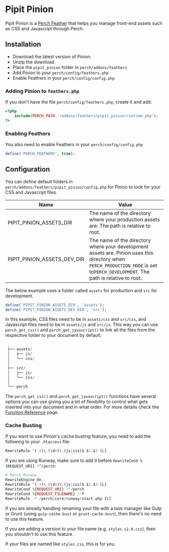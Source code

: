 # Pipit Pinion

Pipit Pinion is a [Perch Feather](https://docs.grabaperch.com/api/feathers/) that helps you manage front-end assets such as CSS and Javascript through Perch.

## Installation
* Download the latest version of Pinion.
* Unzip the download
* Place the `pipit_pinion` folder in `perch/addons/feathers`
* Add Pinion to your `perch/config/feathers.php`
* Enable Feathers in your `perch/config/config.php`

### Adding Pinion to `feathers.php`
If you don't have the file `perch/config/feathers.php`, create it and add:

```php
<?php
    include(PERCH_PATH.'/addons/feathers/pipit_pinion/runtime.php');
?>
```


### Enabling Feathers
You also need to enable Feathers in your `perch/config/config.php`

```php
define('PERCH_FEATHERS', true);
```


## Configuration
You can define default folders in `perch/addons/feathers/pipit_pinion/config.php` for Pinion to look for your CSS and Javascript files.

| Name                        | Value                                                                                                                                              |
|-----------------------------|----------------------------------------------------------------------------------------------------------------------------------------------------|
| PIPIT_PINION_ASSETS_DIR     | The name of the directory where your production assets are. The path is relative to root.                                                                                       |
| PIPIT_PINION_ASSETS_DEV_DIR | The name of the directory where your development assets are. Pinion uses this directory when `PERCH_PRODUCTION_MODE` is set to`PERCH_DEVELOPMENT`. The path is relative to root. |

The below example uses a folder called `assets` for production and `src` for development.

```php
define('PIPIT_PINION_ASSETS_DIR', 'assets');
define('PIPIT_PINION_ASSETS_DEV_DIR', 'src');
```

In this example, CSS files need to be in `assets/css` and `src/css`, and Javascript files need to be in `assets/js` and `src/js`. This way you can use `perch_get_css()` and `perch_get_javascript()` to link all the files from the respective folder to your document by default.

```php
 .
 ├── assets/
 │   ├── js/
 │   └── css/
 │   
 ├── src/
 │   ├── js/
 │   └── css/
 │   
 └── perch
```

The `perch_get_css()` and `perch_get_javascript()` functions have several options you can use giving you a lot of flexibility to control what gets inserted into your document and in what order. For more details check the [Function Reference](https://grabapipit.com/pipits/feathers/pinion/docs/functions) page.


### Cache Busting

If you want to use Pinion's cache busting feature, you need to add the following to your `.htaccess` file:

```php
RewriteRule ^(.+)\.(\d+)\.(js|css)$ $1.$3 [L]
```

If you are using Runway, make sure to add it before `RewriteCond %{REQUEST_URI} !^/perch`:

```php
# Perch Runway
RewriteEngine On
RewriteRule ^(.+)\.(\d+)\.(js|css)$ $1.$3 [L]
RewriteCond %{REQUEST_URI} !^/perch 
RewriteCond %{REQUEST_FILENAME} !-f
RewriteRule .* /perch/core/runway/start.php [L] 
```

If you are already handling renaming your file with a task manager like Gulp or Grunt (using `gulp-cache-bust` or `grunt-cache-bust`), then there's no need to use this feature.

If you are adding a version to your file name (e.g. `styles.v2.0.css`), then you shouldn't to use this feature.

If your files are named like `styles.css`, this is for you.